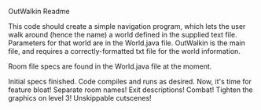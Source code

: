 OutWalkin Readme

This code should create a simple navigation program, which lets the user walk around (hence the name) a world defined in the supplied text file. Parameters for that world are in the World.java file. OutWalkin is the main file, and requires a correctly-formatted txt file for the world information.

Room file specs are found in the World.java file at the moment.

Initial specs finished. Code compiles and runs as desired. Now, it's time for feature bloat! Separate room names! Exit descriptions! Combat! Tighten the graphics on level 3! Unskippable cutscenes!
